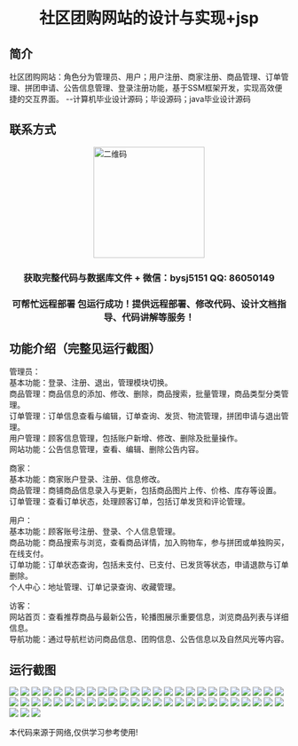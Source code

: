 <p><h1 align="center">社区团购网站的设计与实现+jsp</h1></p>

## 简介
社区团购网站：角色分为管理员、用户；用户注册、商家注册、商品管理、订单管理、拼团申请、公告信息管理、登录注册功能，基于SSM框架开发，实现高效便捷的交互界面。    --计算机毕业设计源码；毕设源码；java毕业设计源码


## 联系方式
<img src="https://bs-1329754181.cos.ap-shanghai.myqcloud.com/wx.jpg" alt="二维码" style="display: block; margin: 0 auto;" width="200px">
<p><h3 align="center">获取完整代码与数据库文件 + 微信：bysj5151 QQ: 86050149</h3></p>
<p><h3 align="center">可帮忙远程部署 包运行成功！提供远程部署、修改代码、设计文档指导、代码讲解等服务！</h3></p>

## 功能介绍（完整见运行截图）
管理员：  
基本功能：登录、注册、退出，管理模块切换。  
商品管理：商品信息的添加、修改、删除，商品搜索，批量管理，商品类型分类管理。  
订单管理：订单信息查看与编辑，订单查询、发货、物流管理，拼团申请与退出管理。  
用户管理：顾客信息管理，包括账户新增、修改、删除及批量操作。  
网站功能：公告信息管理，查看、编辑、删除公告内容。  

商家：  
基本功能：商家账户登录、注册、信息修改。  
商品管理：商铺商品信息录入与更新，包括商品图片上传、价格、库存等设置。  
订单管理：查看订单状态，处理顾客订单，包括订单发货和评论管理。  

用户：  
基本功能：顾客账号注册、登录、个人信息管理。  
商品功能：商品搜索与浏览，查看商品详情，加入购物车，参与拼团或单独购买，在线支付。  
订单功能：订单状态查询，包括未支付、已支付、已发货等状态，申请退款与订单删除。  
个人中心：地址管理、订单记录查询、收藏管理。  

访客：  
网站首页：查看推荐商品与最新公告，轮播图展示重要信息，浏览商品列表与详细信息。  
导航功能：通过导航栏访问商品信息、团购信息、公告信息以及自然风光等内容。


## 运行截图
![](https://bs-1329754181.cos.ap-shanghai.myqcloud.com/ssm/CommunityGroupBuyWebsiteJSP/img/001.jpg)
![](https://bs-1329754181.cos.ap-shanghai.myqcloud.com/ssm/CommunityGroupBuyWebsiteJSP/img/002.jpg)
![](https://bs-1329754181.cos.ap-shanghai.myqcloud.com/ssm/CommunityGroupBuyWebsiteJSP/img/003.jpg)
![](https://bs-1329754181.cos.ap-shanghai.myqcloud.com/ssm/CommunityGroupBuyWebsiteJSP/img/004.jpg)
![](https://bs-1329754181.cos.ap-shanghai.myqcloud.com/ssm/CommunityGroupBuyWebsiteJSP/img/005.jpg)
![](https://bs-1329754181.cos.ap-shanghai.myqcloud.com/ssm/CommunityGroupBuyWebsiteJSP/img/006.jpg)
![](https://bs-1329754181.cos.ap-shanghai.myqcloud.com/ssm/CommunityGroupBuyWebsiteJSP/img/007.jpg)
![](https://bs-1329754181.cos.ap-shanghai.myqcloud.com/ssm/CommunityGroupBuyWebsiteJSP/img/008.jpg)
![](https://bs-1329754181.cos.ap-shanghai.myqcloud.com/ssm/CommunityGroupBuyWebsiteJSP/img/009.jpg)
![](https://bs-1329754181.cos.ap-shanghai.myqcloud.com/ssm/CommunityGroupBuyWebsiteJSP/img/010.jpg)
![](https://bs-1329754181.cos.ap-shanghai.myqcloud.com/ssm/CommunityGroupBuyWebsiteJSP/img/011.jpg)
![](https://bs-1329754181.cos.ap-shanghai.myqcloud.com/ssm/CommunityGroupBuyWebsiteJSP/img/012.jpg)
![](https://bs-1329754181.cos.ap-shanghai.myqcloud.com/ssm/CommunityGroupBuyWebsiteJSP/img/013.jpg)
![](https://bs-1329754181.cos.ap-shanghai.myqcloud.com/ssm/CommunityGroupBuyWebsiteJSP/img/014.jpg)
![](https://bs-1329754181.cos.ap-shanghai.myqcloud.com/ssm/CommunityGroupBuyWebsiteJSP/img/015.jpg)
![](https://bs-1329754181.cos.ap-shanghai.myqcloud.com/ssm/CommunityGroupBuyWebsiteJSP/img/016.jpg)
![](https://bs-1329754181.cos.ap-shanghai.myqcloud.com/ssm/CommunityGroupBuyWebsiteJSP/img/017.jpg)
![](https://bs-1329754181.cos.ap-shanghai.myqcloud.com/ssm/CommunityGroupBuyWebsiteJSP/img/018.jpg)
![](https://bs-1329754181.cos.ap-shanghai.myqcloud.com/ssm/CommunityGroupBuyWebsiteJSP/img/019.jpg)
![](https://bs-1329754181.cos.ap-shanghai.myqcloud.com/ssm/CommunityGroupBuyWebsiteJSP/img/020.jpg)
![](https://bs-1329754181.cos.ap-shanghai.myqcloud.com/ssm/CommunityGroupBuyWebsiteJSP/img/021.jpg)
![](https://bs-1329754181.cos.ap-shanghai.myqcloud.com/ssm/CommunityGroupBuyWebsiteJSP/img/022.jpg)
![](https://bs-1329754181.cos.ap-shanghai.myqcloud.com/ssm/CommunityGroupBuyWebsiteJSP/img/023.jpg)
![](https://bs-1329754181.cos.ap-shanghai.myqcloud.com/ssm/CommunityGroupBuyWebsiteJSP/img/024.jpg)
![](https://bs-1329754181.cos.ap-shanghai.myqcloud.com/ssm/CommunityGroupBuyWebsiteJSP/img/025.jpg)
![](https://bs-1329754181.cos.ap-shanghai.myqcloud.com/ssm/CommunityGroupBuyWebsiteJSP/img/026.jpg)
![](https://bs-1329754181.cos.ap-shanghai.myqcloud.com/ssm/CommunityGroupBuyWebsiteJSP/img/027.jpg)
![](https://bs-1329754181.cos.ap-shanghai.myqcloud.com/ssm/CommunityGroupBuyWebsiteJSP/img/028.jpg)
![](https://bs-1329754181.cos.ap-shanghai.myqcloud.com/ssm/CommunityGroupBuyWebsiteJSP/img/029.jpg)
![](https://bs-1329754181.cos.ap-shanghai.myqcloud.com/ssm/CommunityGroupBuyWebsiteJSP/img/030.jpg)
![](https://bs-1329754181.cos.ap-shanghai.myqcloud.com/ssm/CommunityGroupBuyWebsiteJSP/img/031.jpg)
![](https://bs-1329754181.cos.ap-shanghai.myqcloud.com/ssm/CommunityGroupBuyWebsiteJSP/img/032.jpg)
![](https://bs-1329754181.cos.ap-shanghai.myqcloud.com/ssm/CommunityGroupBuyWebsiteJSP/img/033.jpg)
![](https://bs-1329754181.cos.ap-shanghai.myqcloud.com/ssm/CommunityGroupBuyWebsiteJSP/img/034.jpg)
![](https://bs-1329754181.cos.ap-shanghai.myqcloud.com/ssm/CommunityGroupBuyWebsiteJSP/img/035.jpg)
![](https://bs-1329754181.cos.ap-shanghai.myqcloud.com/ssm/CommunityGroupBuyWebsiteJSP/img/036.jpg)
![](https://bs-1329754181.cos.ap-shanghai.myqcloud.com/ssm/CommunityGroupBuyWebsiteJSP/img/037.jpg)
![](https://bs-1329754181.cos.ap-shanghai.myqcloud.com/ssm/CommunityGroupBuyWebsiteJSP/img/038.jpg)
![](https://bs-1329754181.cos.ap-shanghai.myqcloud.com/ssm/CommunityGroupBuyWebsiteJSP/img/039.jpg)
![](https://bs-1329754181.cos.ap-shanghai.myqcloud.com/ssm/CommunityGroupBuyWebsiteJSP/img/040.jpg)
![](https://bs-1329754181.cos.ap-shanghai.myqcloud.com/ssm/CommunityGroupBuyWebsiteJSP/img/041.jpg)
![](https://bs-1329754181.cos.ap-shanghai.myqcloud.com/ssm/CommunityGroupBuyWebsiteJSP/img/042.jpg)
![](https://bs-1329754181.cos.ap-shanghai.myqcloud.com/ssm/CommunityGroupBuyWebsiteJSP/img/043.jpg)
![](https://bs-1329754181.cos.ap-shanghai.myqcloud.com/ssm/CommunityGroupBuyWebsiteJSP/img/044.jpg)
![](https://bs-1329754181.cos.ap-shanghai.myqcloud.com/ssm/CommunityGroupBuyWebsiteJSP/img/045.jpg)
![](https://bs-1329754181.cos.ap-shanghai.myqcloud.com/ssm/CommunityGroupBuyWebsiteJSP/img/046.jpg)
![](https://bs-1329754181.cos.ap-shanghai.myqcloud.com/ssm/CommunityGroupBuyWebsiteJSP/img/047.jpg)
![](https://bs-1329754181.cos.ap-shanghai.myqcloud.com/ssm/CommunityGroupBuyWebsiteJSP/img/048.jpg)
![](https://bs-1329754181.cos.ap-shanghai.myqcloud.com/ssm/CommunityGroupBuyWebsiteJSP/img/049.jpg)
![](https://bs-1329754181.cos.ap-shanghai.myqcloud.com/ssm/CommunityGroupBuyWebsiteJSP/img/050.jpg)
![](https://bs-1329754181.cos.ap-shanghai.myqcloud.com/ssm/CommunityGroupBuyWebsiteJSP/img/051.jpg)
![](https://bs-1329754181.cos.ap-shanghai.myqcloud.com/ssm/CommunityGroupBuyWebsiteJSP/img/052.jpg)
![](https://bs-1329754181.cos.ap-shanghai.myqcloud.com/ssm/CommunityGroupBuyWebsiteJSP/img/053.jpg)

<p>本代码来源于网络,仅供学习参考使用!</p>
